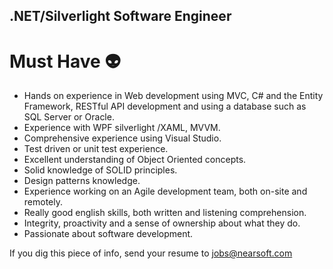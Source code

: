 ## .NET/Silverlight Software Engineer 

# Must Have :alien:

* Hands on experience in Web development using MVC, C# and the Entity Framework, RESTful API development and using a database such as SQL Server or Oracle.
* Experience with WPF silverlight /XAML, MVVM.  
* Comprehensive experience using Visual Studio.
* Test driven or unit test experience. 
* Excellent understanding of Object Oriented concepts.
* Solid knowledge of SOLID principles.
* Design patterns knowledge.
* Experience working on an Agile development team, both on-site and remotely.
* Really good english skills, both written and listening comprehension.
* Integrity, proactivity and a sense of ownership about what they do. 
* Passionate about software development.

If you dig this piece of info, send your resume to jobs@nearsoft.com
